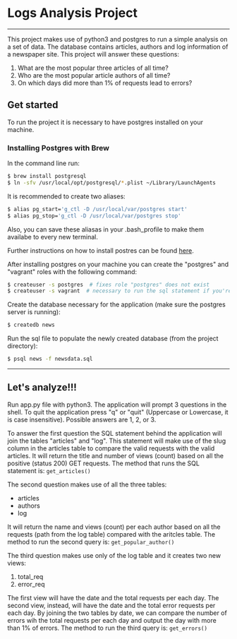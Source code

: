 # Logs Analysis Project
__ __ __

This project makes use of python3 and postgres to run a simple analysis on a set of data.
The database contains articles, authors and log information of a newspaper site.
This project will answer these questions:

1. What are the most popular three articles of all time?
2. Who are the most popular article authors of all time?
3. On which days did more than 1% of requests lead to errors?

## Get started
To run the project it is necessary to have postgres installed on your machine.

### Installing Postgres with Brew

In the command line run:
```sh
$ brew install postgresql
$ ln -sfv /usr/local/opt/postgresql/*.plist ~/Library/LaunchAgents
```
It is recommended to create two aliases:
```sh
$ alias pg_start='g_ctl -D /usr/local/var/postgres start'
$ alias pg_stop='g_ctl -D /usr/local/var/postgres stop'
```
Also, you can save these aliasas in your .bash_profile to make them availabe to every new terminal.

Further instructions on how to install postres can be found [here](https://gist.github.com/ibraheem4/ce5ccd3e4d7a65589ce84f2a3b7c23a3).

After installing postgres on your machine you can create the "postgres" and "vagrant" roles with the following command:
```sh
$ createuser -s postgres  # fixes role "postgres" does not exist
$ createuser -s vagrant  # necessary to run the sql statement if you're not using the virtual machine
```

Create the database necessary for the application (make sure the postgres server is running):
```sh
$ createdb news
```
Run the sql file to populate the newly created database (from the project directory):
```sh
$ psql news -f newsdata.sql
```

***

## Let's analyze!!!
Run app.py file with python3. The application will prompt 3 questions in the shell.
To quit the application press "q" or "quit" (Uppercase or Lowercase, it is case insensitive).
Possible answers are 1, 2, or 3.

To answer the first question the SQL statement behind the application will join the tables "articles" and "log".
This statement will make use of the slug column in the articles table to compare the valid requests with the valid articles. It will return the title and number of views (count) based on all the positive (status 200) GET requests.
The method that runs the SQL statement is:
`get_articles()`

The second question makes use of all the three tables:
 - articles
 - authors
 - log

It will return the name and views (count) per each author based on all the requests (path from the log table) compared with the aritcles table.
The method to run the second query is: `get_popular_author()`

The third question makes use only of the log table and it creates two new views:
1. total_req
2. error_req  

The first view will have the date and the total requests per each day.
The second view, instead, will have the date and the total error requests per each day.
By joining the two tables by date, we can compare the number of errors wih the total requests per each day and output the day with more than 1% of errors.
The method to run the third query is: `get_errors()`
